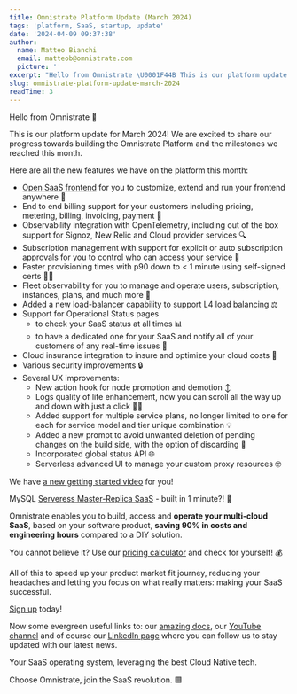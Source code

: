 ```yaml
---
title: Omnistrate Platform Update (March 2024)
tags: 'platform, SaaS, startup, update'
date: '2024-04-09 09:37:38'
author:
  name: Matteo Bianchi
  email: matteob@omnistrate.com
  picture: ''
excerpt: "Hello from Omnistrate \U0001F44B This is our platform update for March 2024! We are excited to share our progress towards building the Omnistrate Platform and the milestones we reached this month."
slug: omnistrate-platform-update-march-2024
readTime: 3
---
```


Hello from Omnistrate 👋

This is our platform update for March 2024!
We are excited to share our progress towards building the Omnistrate Platform and the milestones we reached this month.

Here are all the new features we have on the platform this month:

- [Open SaaS frontend][8] for you to customize, extend and run your frontend anywhere 👐
- End to end billing support for your customers including pricing, metering, billing, invoicing, payment 🤑
- Observability integration with OpenTelemetry, including out of the box support for Signoz, New Relic and Cloud provider services 🔍
- Subscription management with support for explicit or auto subscription approvals for you to control who can access your service 🙅
- Faster provisioning times with p90 down to < 1 minute using self-signed certs 🏃🍃
- Fleet observability for you to manage and operate users, subscription, instances, plans, and much more 🤝
- Added a new load-balancer capability to support L4 load balancing ⚖️
- Support for Operational Status pages 
    - to check your SaaS status at all times 📊
    - to have a dedicated one for your SaaS and notify all of your customers of any real-time issues 🔴
- Cloud insurance integration to insure and optimize your cloud costs 💸
- Various security improvements 🔒
- Several UX improvements:
    - New action hook for node promotion and demotion ↕️
    - Logs quality of life enhancement, now you can scroll all the way up and down with just a click 🔼🔽
    - Added support for multiple service plans, no longer limited to one for each for service model and tier unique combination 💡
    - Added a new prompt to avoid unwanted deletion of pending changes on the build side, with the option of discarding 💾
    - Incorporated global status API 🌐
    - Serverless advanced UI to manage your custom proxy resources 🤓

We have [a new getting started video][1] for you!

MySQL [Serveress Master-Replica SaaS][2] - built in 1 minute?! 🤯

Omnistrate enables you to build, access and **operate your multi-cloud SaaS**, based on your software product, **saving 90% in costs and engineering hours** compared to a DIY solution.

You cannot believe it? 
Use our [pricing calculator][3] and check for yourself! 💰

All of this to speed up your product market fit journey, reducing your headaches and letting you focus on what really matters: making your SaaS successful.

[Sign up][4] today!


Now some evergreen useful links to: our [amazing docs][5], our [YouTube channel][6] and of course our [LinkedIn page][7] where you can follow us to stay updated with our latest news.

Your SaaS operating system, leveraging the best Cloud Native tech.

Choose Omnistrate, join the SaaS revolution. 🟩

  [1]: https://www.youtube.com/watch?v=Hw3XMlVqq9Q 
  [2]: https://www.youtube.com/watch?v=fYWr1otnLWY
  [3]: https://omnistrate.com/pricing#cost-calculator
  [4]: https://omnistrate.cloud/signup
  [5]: http://docs.omnistrate.com
  [6]: https://www.youtube.com/@omnistrate
  [7]: https://www.linkedin.com/company/omnistrate/
  [8]: https://github.com/omnistrate/saasbuilder

